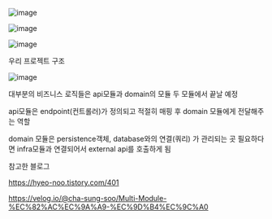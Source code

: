 

![image](https://user-images.githubusercontent.com/85841791/224473922-6775ddc2-f99d-41e2-91cb-5b9ec15b001b.png)


![image](https://user-images.githubusercontent.com/85841791/224473932-0b9a10db-5712-4da6-86db-b8afe25ba487.png)


![image](https://user-images.githubusercontent.com/85841791/224473947-f0c24331-3ea6-4869-915a-bfadab88c503.png)


우리 프로젝트 구조

![image](https://user-images.githubusercontent.com/85841791/224474359-059fa5f0-eabe-45e4-a3df-a40cfe2dcc95.png)


대부분의 비즈니스 로직들은 api모듈과 domain의 모듈
두 모듈에서 끝날 예정


api모듈은 endpoint(컨트롤러)가 정의되고 적절히 매핑 후
domain 모듈에게 전달해주는 역할


domain 모듈은 persistence객체, database와의 연결(쿼리) 가 관리되는 곳
필요하다면 infra모듈과 연결되어서 
external api를 호출하게 됨




참고한 블로그


https://hyeo-noo.tistory.com/401


https://velog.io/@cha-sung-soo/Multi-Module-%EC%82%AC%EC%9A%A9-%EC%9D%B4%EC%9C%A0
